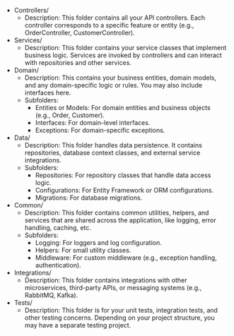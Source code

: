 ﻿* Controllers/
	* Description: This folder contains all your API controllers. Each controller corresponds to a specific feature or entity (e.g., OrderController, CustomerController).
* Services/
	* Description: This folder contains your service classes that implement business logic. Services are invoked by controllers and can interact with repositories and other services.
* Domain/
	* Description: This contains your business entities, domain models, and any domain-specific logic or rules. You may also include interfaces here.
	* Subfolders:
		* Entities or Models: For domain entities and business objects (e.g., Order, Customer).
		* Interfaces: For domain-level interfaces.
		* Exceptions: For domain-specific exceptions.
* Data/
	* Description: This folder handles data persistence. It contains repositories, database context classes, and external service integrations.
	* Subfolders:
		* Repositories: For repository classes that handle data access logic.
		* Configurations: For Entity Framework or ORM configurations.
		* Migrations: For database migrations.
* Common/
	* Description: This folder contains common utilities, helpers, and services that are shared across the application, like logging, error handling, caching, etc.
	* Subfolders:
		* Logging: For loggers and log configuration.
		* Helpers: For small utility classes.
		* Middleware: For custom middleware (e.g., exception handling, authentication).
* Integrations/
	* Description: This folder contains integrations with other microservices, third-party APIs, or messaging systems (e.g., RabbitMQ, Kafka).
* Tests/
	* Description: This folder is for your unit tests, integration tests, and other testing concerns. Depending on your project structure, you may have a separate testing project.
